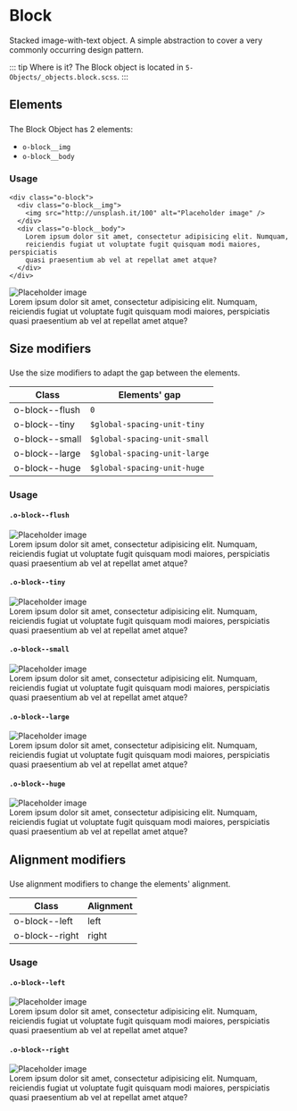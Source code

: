 # Block

Stacked image-with-text object. A simple abstraction to cover a very commonly
occurring design pattern.

::: tip Where is it?
The Block object is located in `5-Objects/_objects.block.scss`.
:::

## Elements

The Block Object has 2 elements:

- `o-block__img`
- `o-block__body`

### Usage

```html{1,2,5}
<div class="o-block">
  <div class="o-block__img">
    <img src="http://unsplash.it/100" alt="Placeholder image" />
  </div>
  <div class="o-block__body">
    Lorem ipsum dolor sit amet, consectetur adipisicing elit. Numquam,
    reiciendis fugiat ut voluptate fugit quisquam modi maiores, perspiciatis
    quasi praesentium ab vel at repellat amet atque?
  </div>
</div>
```

<div class="o-block u-mt-small">
  <div class="o-block__img">
    <img src="http://unsplash.it/100" alt="Placeholder image" />
  </div>
  <div class="o-block__body">
    Lorem ipsum dolor sit amet, consectetur adipisicing elit. Numquam, reiciendis fugiat ut voluptate fugit quisquam modi maiores, perspiciatis quasi praesentium ab vel at repellat amet atque?
  </div>
</div>

## Size modifiers

Use the size modifiers to adapt the gap between the elements.

| Class          | Elements' gap                |
| -------------- | ---------------------------- |
| o-block--flush | `0`                          |
| o-block--tiny  | `$global-spacing-unit-tiny`  |
| o-block--small | `$global-spacing-unit-small` |
| o-block--large | `$global-spacing-unit-large` |
| o-block--huge  | `$global-spacing-unit-huge`  |

### Usage

#### `.o-block--flush`

<div class="o-block o-block--flush u-mt-small">
  <div class="o-block__img">
    <img src="http://unsplash.it/100" alt="Placeholder image" />
  </div>
  <div class="o-block__body">
    Lorem ipsum dolor sit amet, consectetur adipisicing elit. Numquam, reiciendis fugiat ut voluptate fugit quisquam modi maiores, perspiciatis quasi praesentium ab vel at repellat amet atque?
  </div>
</div>

#### `.o-block--tiny`

<div class="o-block o-block--tiny u-mt-small">
  <div class="o-block__img">
    <img src="http://unsplash.it/100" alt="Placeholder image" />
  </div>
  <div class="o-block__body">
    Lorem ipsum dolor sit amet, consectetur adipisicing elit. Numquam, reiciendis fugiat ut voluptate fugit quisquam modi maiores, perspiciatis quasi praesentium ab vel at repellat amet atque?
  </div>
</div>

#### `.o-block--small`

<div class="o-block o-block--small u-mt-small">
  <div class="o-block__img">
    <img src="http://unsplash.it/100" alt="Placeholder image" />
  </div>
  <div class="o-block__body">
    Lorem ipsum dolor sit amet, consectetur adipisicing elit. Numquam, reiciendis fugiat ut voluptate fugit quisquam modi maiores, perspiciatis quasi praesentium ab vel at repellat amet atque?
  </div>
</div>

#### `.o-block--large`

<div class="o-block o-block--large u-mt-small">
  <div class="o-block__img">
    <img src="http://unsplash.it/100" alt="Placeholder image" />
  </div>
  <div class="o-block__body">
    Lorem ipsum dolor sit amet, consectetur adipisicing elit. Numquam, reiciendis fugiat ut voluptate fugit quisquam modi maiores, perspiciatis quasi praesentium ab vel at repellat amet atque?
  </div>
</div>

#### `.o-block--huge`

<div class="o-block o-block--huge u-mt-small">
  <div class="o-block__img">
    <img src="http://unsplash.it/100" alt="Placeholder image" />
  </div>
  <div class="o-block__body">
    Lorem ipsum dolor sit amet, consectetur adipisicing elit. Numquam, reiciendis fugiat ut voluptate fugit quisquam modi maiores, perspiciatis quasi praesentium ab vel at repellat amet atque?
  </div>
</div>

## Alignment modifiers

Use alignment modifiers to change the elements' alignment.

| Class          | Alignment |
| -------------- | --------- |
| o-block--left  | left      |
| o-block--right | right     |

### Usage

#### `.o-block--left`

<div class="o-block o-block--left u-mt-small">
  <div class="o-block__img">
    <img src="http://unsplash.it/100" alt="Placeholder image" />
  </div>
  <div class="o-block__body">
    Lorem ipsum dolor sit amet, consectetur adipisicing elit. Numquam, reiciendis fugiat ut voluptate fugit quisquam modi maiores, perspiciatis quasi praesentium ab vel at repellat amet atque?
  </div>
</div>

#### `.o-block--right`

<div class="o-block o-block--right u-mt-small">
  <div class="o-block__img">
    <img src="http://unsplash.it/100" alt="Placeholder image" />
  </div>
  <div class="o-block__body">
    Lorem ipsum dolor sit amet, consectetur adipisicing elit. Numquam, reiciendis fugiat ut voluptate fugit quisquam modi maiores, perspiciatis quasi praesentium ab vel at repellat amet atque?
  </div>
</div>

<style lang="scss">
@import '../../.vuepress/scss/main.scss';
@import './outline.css';

p {
  margin-block-start: 1em;
  margin-block-end: 1em;
}

h2 {
  padding-bottom: 0.3rem;
}

code {
    div {
        color:black;
    }
    p {
        color:black;
    }
}

</style>
